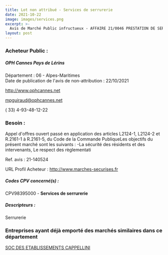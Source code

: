 ```yaml
---
title: Lot non attribué - Services de serrurerie
date: 2021-10-22
image: images/services.png
excerpt: >-
  Avis de Marché Public infructueux - AFFAIRE 21/0046 PRESTATION DE SERRURERIE ET DE QUINCAILLERIE ET DE FOURNITURES CONNEXES POUR LE PATRIMOINE DE L'OFFICE
layout: post
---
```


### Acheteur Public :
##### OPH Cannes Pays de Lérins
Département : 06 - Alpes-Maritimes<br/>
Date de publication de l'avis de non-attribution : 22/10/2021


http://www.ophcannes.net

mpguiraud@ophcannes.net

( 33) 4-93-48-12-22
### Besoin :

Appel d'offres ouvert passé en application des articles L2124-1, L2124-2 et R.2161-1 à R.2161-5, du Code de la Commande PubliqueLes objectifs du présent marché sont les suivants : -La sécurité des résidents et des intervenants, Le respect des règlementati

Ref. avis : 21-140524

URL Profil Acheteur : http://www.marches-securises.fr

##### Codes CPV concerné(s) :
CPV98395000 - **Services de serrurerie** <br/>

##### Descripteurs :
Serrurerie <br/>

### Entreprises ayant déjà emporté des marchés similaires dans ce département
<a href="/entreprise-545/siren-315175612">SOC DES ETABLISSEMENTS CAPPELLINI</a><br/><br/>
